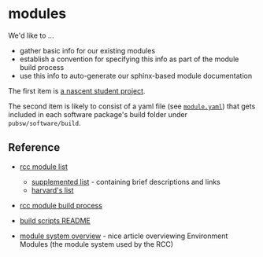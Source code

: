 # modules

We'd like to ...

* gather basic info for our existing modules
* establish a convention for specifying this info as part of the module build
  process
* use this info to auto-generate our sphinx-based module documentation

The first item is [a nascent student project](https://github.com/rcc-uchicago/docs/blob/master/student-projects/modules.md).

The second item is likely to consist of a yaml file (see [`module.yaml`](module.yaml)) that gets included in each software package's build folder under `pubsw/software/build`.


## Reference

* [rcc module list](http://docs.rcc.uchicago.edu/modulelist.html)
  * [supplemented list](https://github.com/rcc-uchicago/docs/blob/master/software.md) - containing brief descriptions and links
  * [harvard's list](https://rc.fas.harvard.edu/resources/module-list/#)

* [rcc module build process](https://w3.rcc.uchicago.edu/redmine/projects/rcc/wiki/Software_Build_and_Module_Process)
* [build scripts README](https://w3.rcc.uchicago.edu/redmine/projects/pubsw/repository/entry/software/build/README)

* [module system overview](http://www.admin-magazine.com/HPC/Articles/Environment-Modules) - nice article overviewing Environment Modules (the  module system used by the RCC)
